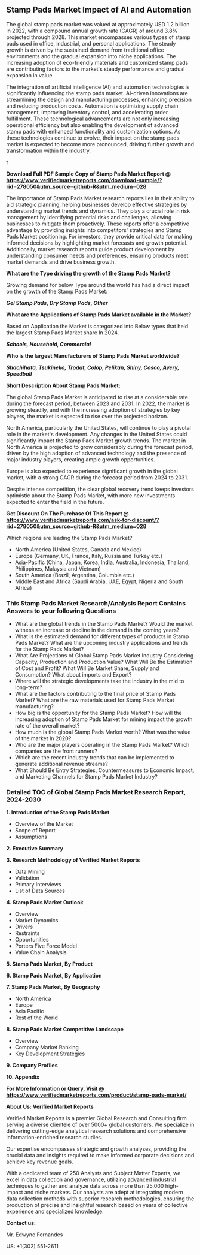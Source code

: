<h2>Stamp Pads Market Impact of AI and Automation</h2><p>The global stamp pads market was valued at approximately USD 1.2 billion in 2022, with a compound annual growth rate (CAGR) of around 3.8% projected through 2028. This market encompasses various types of stamp pads used in office, industrial, and personal applications. The steady growth is driven by the sustained demand from traditional office environments and the gradual expansion into niche applications. The increasing adoption of eco-friendly materials and customized stamp pads are contributing factors to the market's steady performance and gradual expansion in value.</p><p>The integration of artificial intelligence (AI) and automation technologies is significantly influencing the stamp pads market. AI-driven innovations are streamlining the design and manufacturing processes, enhancing precision and reducing production costs. Automation is optimizing supply chain management, improving inventory control, and accelerating order fulfillment. These technological advancements are not only increasing operational efficiency but also enabling the development of advanced stamp pads with enhanced functionality and customization options. As these technologies continue to evolve, their impact on the stamp pads market is expected to become more pronounced, driving further growth and transformation within the industry.</p>t</p><p id="" class=""><strong>Download Full PDF Sample Copy of Stamp Pads Market Report @ <a href="https://www.verifiedmarketreports.com/download-sample/?rid=278050&utm_source=github-R&utm_medium=028" target="_blank">https://www.verifiedmarketreports.com/download-sample/?rid=278050&utm_source=github-R&utm_medium=028</a></strong></p><p>The importance of&nbsp;Stamp Pads Market research reports lies in their ability to aid strategic planning, helping businesses develop effective strategies by understanding market trends and dynamics. They play a crucial role in risk management by identifying potential risks and challenges, allowing businesses to mitigate them proactively. These reports offer a competitive advantage by providing insights into competitors' strategies and Stamp Pads Market positioning. For investors, they provide critical data for making informed decisions by highlighting market forecasts and growth potential. Additionally, market research reports guide product development by understanding consumer needs and preferences, ensuring products meet market demands and drive business growth.</p><p><strong>What are the&nbsp;Type driving the growth of the Stamp Pads Market?</strong></p><p id="" class="">Growing demand for below Type around the world has had a direct impact on the growth of the Stamp Pads Market:</p><em><strong>Gel Stamp Pads, Dry Stamp Pads, Other</strong></em></p><strong>What are the&nbsp;Applications&nbsp;of Stamp Pads Market available in the Market?</strong></p><p id="" class="">Based on Application the Market is categorized into Below types that held the largest Stamp Pads Market share In 2024.</p><em><strong>Schools, Household, Commercial</strong></em></p><strong>Who is the largest Manufacturers of Stamp Pads Market worldwide?</strong></p><p><em><strong>Shachihata, Tsukineko, Trodat, Colop, Pelikan, Shiny, Cosco, Avery, Speedball</strong></em></p><p id="" class=""><strong>Short Description About Stamp Pads Market:</strong></p><p>The global Stamp Pads Market is anticipated to rise at a considerable rate during the forecast period, between 2023 and 2031. In 2022, the market is growing steadily, and with the increasing adoption of strategies by key players, the market is expected to rise over the projected horizon.</p><p>North America, particularly the United States, will continue to play a pivotal role in the market's development. Any changes in the United States could significantly impact the Stamp Pads Market growth trends. The market in North America is projected to grow considerably during the forecast period, driven by the high adoption of advanced technology and the presence of major industry players, creating ample growth opportunities.</p><p>Europe is also expected to experience significant growth in the global market, with a strong CAGR during the forecast period from 2024 to 2031.</p><p>Despite intense competition, the clear global recovery trend keeps investors optimistic about the Stamp Pads Market, with more new investments expected to enter the field in the future.</p><p id="" class=""><strong>Get Discount On The Purchase Of This Report @ <a href="https://www.verifiedmarketreports.com/ask-for-discount/?rid=278050&utm_source=github-R&utm_medium=028" target="_blank">https://www.verifiedmarketreports.com/ask-for-discount/?rid=278050&utm_source=github-R&utm_medium=028</a></strong></p>Which regions are leading the Stamp Pads Market?</p><ul><li>North America (United States, Canada and Mexico)</li><li>Europe (Germany, UK, France, Italy, Russia and Turkey etc.)</li><li>Asia-Pacific (China, Japan, Korea, India, Australia, Indonesia, Thailand, Philippines, Malaysia and Vietnam)</li><li>South America (Brazil, Argentina, Columbia etc.)</li><li>Middle East and Africa (Saudi Arabia, UAE, Egypt, Nigeria and South Africa)</li></ul><h3 id="" class="">This Stamp Pads Market Research/Analysis Report Contains Answers to your following Questions</h3><ul><li>What are the global trends in the Stamp Pads Market? Would the market witness an increase or decline in the demand in the coming years?</li><li>What is the estimated demand for different types of products in Stamp Pads Market? What are the upcoming industry applications and trends for the Stamp Pads Market?</li><li>What Are Projections of Global Stamp Pads Market Industry Considering Capacity, Production and Production Value? What Will Be the Estimation of Cost and Profit? What Will Be Market Share, Supply and Consumption? What about imports and Export?</li><li>Where will the strategic developments take the industry in the mid to long-term?</li><li>What are the factors contributing to the final price of Stamp Pads Market? What are the raw materials used for Stamp Pads Market manufacturing?</li><li>How big is the opportunity for the Stamp Pads Market? How will the increasing adoption of Stamp Pads Market for mining impact the growth rate of the overall market?</li><li>How much is the global Stamp Pads Market worth? What was the value of the market In 2020?</li><li>Who are the major players operating in the Stamp Pads Market? Which companies are the front runners?</li><li>Which are the recent industry trends that can be implemented to generate additional revenue streams?</li><li>What Should Be Entry Strategies, Countermeasures to Economic Impact, and Marketing Channels for Stamp Pads Market Industry?</li></ul><h3 id="" class="">Detailed TOC of Global Stamp Pads Market Research Report, 2024-2030</h3><p id="" class=""><strong>1. Introduction of the Stamp Pads Market</strong></p><ul><li>Overview of the Market</li><li>Scope of Report</li><li>Assumptions</li></ul><p id="" class=""><strong>2. Executive Summary</strong></p><p id="" class=""><strong>3. Research Methodology of Verified Market Reports</strong></p><ul><li>Data Mining</li><li>Validation</li><li>Primary Interviews</li><li>List of Data Sources</li></ul><p id="" class=""><strong>4. Stamp Pads Market Outlook</strong></p><ul><li>Overview</li><li>Market Dynamics</li><li>Drivers</li><li>Restraints</li><li>Opportunities</li><li>Porters Five Force Model</li><li>Value Chain Analysis</li></ul><p id="" class=""><strong>5. Stamp Pads Market, By Product</strong></p><p id="" class=""><strong>6. Stamp Pads Market, By Application</strong></p><p id="" class=""><strong>7. Stamp Pads Market, By Geography</strong></p><ul><li>North America</li><li>Europe</li><li>Asia Pacific</li><li>Rest of the World</li></ul><p id="" class=""><strong>8. Stamp Pads Market Competitive Landscape</strong></p><ul><li>Overview</li><li>Company Market Ranking</li><li>Key Development Strategies</li></ul><p id="" class=""><strong>9. Company Profiles</strong></p><p id="" class=""><strong>10. Appendix</strong></p><p id="" class=""><strong>For More Information or Query, Visit @ <a href="https://www.verifiedmarketreports.com/product/stamp-pads-market/" target="_blank">https://www.verifiedmarketreports.com/product/stamp-pads-market/</a></strong></p><p id="" class=""><strong>About Us: Verified Market Reports</strong></p><p id="" class="">Verified Market Reports is a premier Global Research and Consulting firm serving a diverse clientele of over 5000+ global customers. We specialize in delivering cutting-edge analytical research solutions and comprehensive information-enriched research studies.</p><p id="" class="">Our expertise encompasses strategic and growth analyses, providing the crucial data and insights required to make informed corporate decisions and achieve key revenue goals.</p><p id="" class="">With a dedicated team of 250 Analysts and Subject Matter Experts, we excel in data collection and governance, utilizing advanced industrial techniques to gather and analyze data across more than 25,000 high-impact and niche markets. Our analysts are adept at integrating modern data collection methods with superior research methodologies, ensuring the production of precise and insightful research based on years of collective experience and specialized knowledge.</p><p id="" class=""><strong>Contact us:</strong></p><p id="" class="">Mr. Edwyne Fernandes</p><p id="" class="">US: +1(302) 551-2611</p>